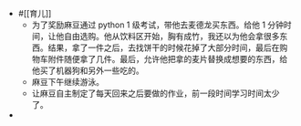 - #[[育儿]]
    - 为了奖励麻豆通过 python 1 级考试，带他去麦德龙买东西。给他 1 分钟时间，让他自由选购。他从饮料区开始，胸有成竹，我还以为他会拿很多东西。结果，拿了一件之后，去找饼干的时候花掉了大部分时间，最后在购物车附件随便拿了几件。最后，允许他把拿的麦片替换成想要的东西，给他买了机器狗和另外一些吃的。
    - 麻豆下午继续游泳。
    - 让麻豆自主制定了每天回来之后要做的作业，前一段时间学习时间太少了。
- 
